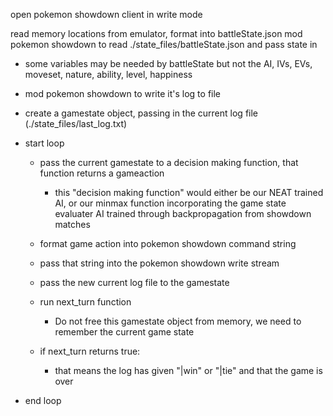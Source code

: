 open pokemon showdown client in write mode

read memory locations from emulator, format into battleState.json
mod pokemon showdown to read ./state_files/battleState.json and pass state in

- some variables may be needed by battleState but not the AI, IVs, EVs, moveset, nature, ability, level, happiness

- mod pokemon showdown to write it's log to file

- create a gamestate object, passing in the current log file (./state_files/last_log.txt)

- start loop

  - pass the current gamestate to a decision making function, that function returns a gameaction

    - this "decision making function" would either be our NEAT trained AI, or our minmax function incorporating the game state evaluater AI trained through backpropagation from showdown matches

  - format game action into pokemon showdown command string
  - pass that string into the pokemon showdown write stream

  - pass the new current log file to the gamestate
  - run next_turn function

    - Do not free this gamestate object from memory, we need to remember the current game state

  - if next_turn returns true:
    - that means the log has given "|win" or "|tie" and that the game is over

- end loop
